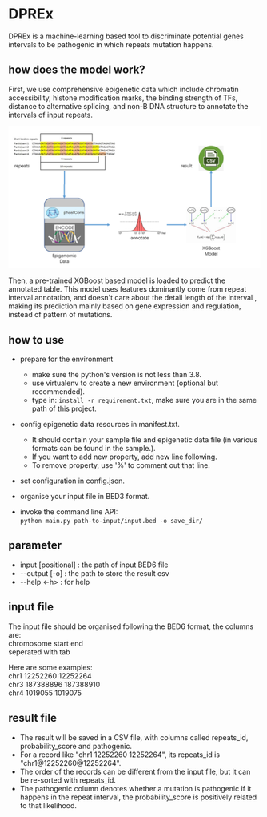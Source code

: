 # DPREx
DPREx is a machine-learning based tool to discriminate potential genes intervals to be pathogenic in which repeats
mutation happens.

## how does the model work?
First, we use comprehensive epigenetic data which include chromatin accessibility, histone modification marks, the
binding strength of TFs, distance to alternative splicing, and non-B DNA structure to annotate the intervals of input
repeats.

![workflow](./workflow.png)

Then, a pre-trained XGBoost based model is loaded to predict the annotated table. This model uses features dominantly
come from repeat interval annotation, and doesn't care about the detail length of the interval , making its prediction
mainly based on gene expression and regulation, instead of pattern of mutations.

## how to use
* prepare for the environment
    * make sure the python's version is not less than 3.8. 
    * use virtualenv to create a new environment (optional but recommended).
    * type in: `install -r requirement.txt`, make sure you are in the same path of this project.

* config epigenetic data resources in manifest.txt.
    * It should contain your sample file and epigenetic data file (in various formats can be found in the sample.).
    * If you want to add new property, add new line following.
    * To remove property, use '%' to comment out that line.

* set configuration in config.json.
* organise your input file in BED3 format.
* invoke the command line API:<br>
  `python main.py path-to-input/input.bed -o save_dir/`

## parameter
* input [positional] : the path of input BED6 file
* --output [-o] : the path to store the result csv
* --help <-h> : for help

## input file
The input file should be organised following the BED6 format, the columns are:<br>
chromosome start end<br>
seperated with tab

Here are some examples:<br>
chr1 12252260 12252264<br>
chr3 187388896 187388910<br>
chr4 1019055 1019075

## result file
* The result will be saved in a CSV file, with columns called repeats_id, probability_score and pathogenic. 
* For a record like "chr1 12252260 12252264", its repeats_id is "chr1@12252260@12252264". 
* The order of the records can be different from the input file, but it can be re-sorted with repeats_id.
* The pathogenic column denotes whether a mutation is pathogenic if it happens in the repeat interval, the
probability_score is positively related to that likelihood.
